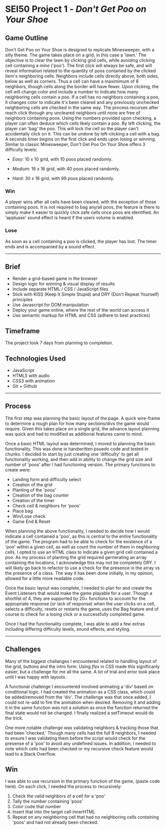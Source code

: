 # SEI50 Project 1 - ***Don't Get Poo on Your Shoe***

## Game Outline
Don't Get Poo on Your Shoe is designed to replicate Minesweeper, with a silly theme. The game takes place on a grid, in this case a 'lawn.' The objective is to clear the lawn by clicking grid cells, while avoiding clicking cell containing a mine ('poo'). The first click will always be safe, and will reveal information related to the quantity of poos contained by the clicked item's neighboring cells. Neighbors include cells directly above, both sides, below as well as corners. Thus a cell can have a maximimum of 8 neighbors, though cells along the border will have fewer. Upon clicking, the cell will change color and include a number to indicate how many neighboring cells contain a poo. If a cell has no neighbors containing a poo, it changes color to indicate it's been cleared and any previously unchecked neighboring cells are checked in the same way. The process recurses after reach click through any uncleared neighbors until none are free of neighbors containing poos. Using the numbers provided upon checking, a player can often deduce which cells likely contain a poo. By left clicking, the player can 'bag' the poo. This will lock the cell so the player can't accidentally click on it. This can be undone by left-clicking a cell with a bag. A seconds timer begins on the first click and ends upon losing or winning. Simliar to classic Minesweeper, Don't Get Poo On Your Shoe offers 3 difficulty levels:

* *Easy:* 10 x 10 grid, with 10 poos placed randomly.

* *Medium:* 16 x 16 grid, with 40 poos placed randomly.

* *Hard:* 30 x 16 grid, with 99 poos placed randomly.

### Win
 A player wins after all cells have been cleared, with the exception of those containing poos. It is not required to bag any/all poos, the feature is there to simply make it easier to quickly click safe cells once poos are identified. An 'appluase' sound effect is heard if the users volume is enabled.

### Lose
As soon as a cell containing a poo is clicked, the player has lost. The timer ends and is accompanied by a sound effect.

***
## Brief
* Render a grid-based game in the browser
* Design logic for winning & visual display of results
* Include separate HTML / CSS / JavaScript files
* Stick with KISS (Keep It Simple Stupid) and DRY (Don't Repeat Yourself) principles
* Use Javascript for DOM manipulation
* Deploy your game online, where the rest of the world can access it
* Use semantic markup for HTML and CSS (adhere to best practices)

## Timeframe
The project took 7 days from planning to completion.

## Technologies Used
* JavaScript
* HTML5 with audio
* CSS3 with animation
* Git + Github

***
## Process
The first step was planning the basic layout of the page. A quick wire-frame to determine a rough plan for how many sections/divs the game would require. Given this takes place on a single grid, the advance layout planning was quick and had to modified as additional features came to mind.

Once a basic HTML layout was determined, I moved to planning the basic functionality. This was done in handwritten psuedo code and tested in chunks. I decided to start by just creating one 'difficulty' to get all functionality working, and then add in ability to change the grid size and number of 'poos' after I had functioning version. The primary functions to create were:

* Landing form and difficulty select
* Creation of the grid
* Planting of the 'poos'
* Creation of the bag counter
* Creation of the timer
* Check cell & neighbors for 'poos'
* Place bag
* Win/Lose check
* Game End & Reset

When planning the above functionality, I needed to decide how I would indicate a cell contained a 'poo', as this is central to the entire functionality of the game. The program had to be able to check for the existence of a 'poo' within a given cell, as well as count the number of them in neghboring cells. I opted to use an HTML class to indicate a given grid cell contained a poo. As my process of planting the grid required gernerating an array containing the locations, I acknowledge this may not be completely DRY. I will likely go back to refactor to use a check for the presence in the array vs the presence of a class. The way it has been done initially, in my opinion, allowed for a little more readable code.

Once the basic layout was complete, I needed to plan for and create the Event Listeners that would make the game playable for a user. Though a shortlist of 4, they are supported by 20+ functions to account for the appropriate response (or lack of response) when the user clicks on a cell, selects a difficulty, resets or restarts the game, uses the Bag feature and of course to check for a losing click or a successfully completed game.

Once I had the functionality complete, I was able to add a few extras including differing difficulty levels, sound effects, and styling.
***
## Challenges
Many of the biggest challanges I encountered related to handling layout of the grid, buttons and the intro form. Using *flex* in CSS made this significanly easier, but a challenge for me all the same. A lot of trial and error took place until I was happy with layouts. 

A functional challenge I encountered involved animating a 'div' based on conditional logic. I had created the animation as a CSS class, which could be added/removed from the 'div'. The challenge was that once added, I could not re-add to fire the animation when desired. Removing it and adding it in the same function was not a solution as once the function returned the final state would not be changed. I finally realized a setTimeout would do the trick.

One more notable challenge was validating neighbors & tracking those that had been 'checked.' Though many cells had the full 8 neighbors, I needed to ensure I was validating them before the script would check for the presense of a 'poo' to avoid any undefined issues. In addition, I needed to note which cells had been checked or my recursive check feature would lead to a Stack Overflow.
## Win
I was able to use recursion in the primary function of the game, (paste code here). On each click, I needed the process to recursively:
1. Check the valid neighbors of a cell for a 'poo'
2. Tally the number containing 'poos'
3. Color code that number
4. Insert that into the target cell innerHTML
5. Repeat on any neighboring cell that had no neighboring cells containing 'poos' and had not already been checked.
